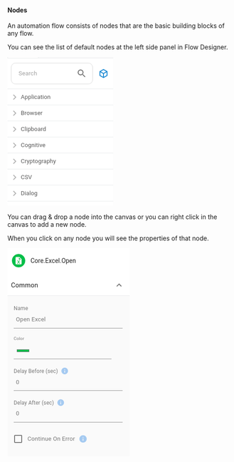 #### Nodes
An automation flow consists of nodes that are the basic building blocks of any flow. 

You can see the list of default nodes at the left side panel in Flow Designer.

![Node Palette](https://raw.githubusercontent.com/robomotionio/robomotion-tutorials/master/images/nodes.png)

You can drag & drop a node into the canvas or you can right click in the canvas to add a new node.

When you click on any node you will see the properties of that node.

![Node Properties](https://raw.githubusercontent.com/robomotionio/robomotion-tutorials/master/images/node-properties.png)

